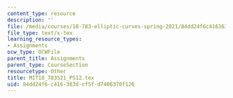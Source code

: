 ```yaml
---
content_type: resource
description: ''
file: /media/courses/18-783-elliptic-curves-spring-2021/84dd24f6c416363dcf5fd7406370f126_MIT18_783S21_PS12.tex
file_type: text/x-tex
learning_resource_types:
- Assignments
ocw_type: OCWFile
parent_title: Assignments
parent_type: CourseSection
resourcetype: Other
title: MIT18_783S21_PS12.tex
uid: 84dd24f6-c416-363d-cf5f-d7406370f126
---
```

